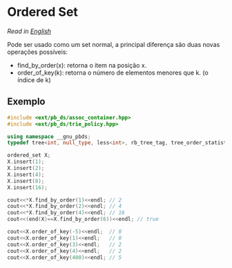 # Ordered Set

*Read in [English](README.en.md)*

Pode ser usado como um set normal, a principal diferença são duas novas operações possíveis:

* find_by_order(x): retorna o item na posição x.
* order_of_key(k): retorna o número de elementos menores que k. (o índice de k)

## Exemplo
```c++
#include <ext/pb_ds/assoc_container.hpp>
#include <ext/pb_ds/trie_policy.hpp>

using namespace __gnu_pbds;
typedef tree<int, null_type, less<int>, rb_tree_tag, tree_order_statistics_node_update> ordered_set;

ordered_set X;
X.insert(1);
X.insert(2);
X.insert(4);
X.insert(8);
X.insert(16);

cout<<*X.find_by_order(1)<<endl; // 2
cout<<*X.find_by_order(2)<<endl; // 4
cout<<*X.find_by_order(4)<<endl; // 16
cout<<(end(X)==X.find_by_order(6))<<endl; // true

cout<<X.order_of_key(-5)<<endl;  // 0
cout<<X.order_of_key(1)<<endl;   // 0
cout<<X.order_of_key(3)<<endl;   // 2
cout<<X.order_of_key(4)<<endl;   // 2
cout<<X.order_of_key(400)<<endl; // 5

```
